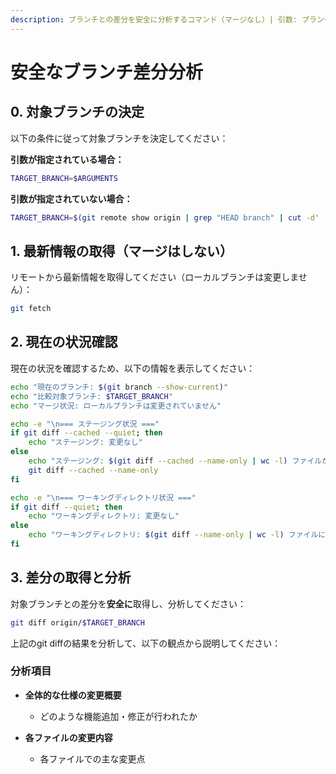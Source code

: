 ```yaml
---
description: ブランチとの差分を安全に分析するコマンド（マージなし）| 引数: ブランチ名
---
```


# 安全なブランチ差分分析

## 0. 対象ブランチの決定

以下の条件に従って対象ブランチを決定してください：

**引数が指定されている場合：**
```bash
TARGET_BRANCH=$ARGUMENTS
```

**引数が指定されていない場合：**
```bash
TARGET_BRANCH=$(git remote show origin | grep "HEAD branch" | cut -d' ' -f5)
```

## 1. 最新情報の取得（マージはしない）

リモートから最新情報を取得してください（ローカルブランチは変更しません）：

```bash
git fetch
```

## 2. 現在の状況確認

現在の状況を確認するため、以下の情報を表示してください：

```bash
echo "現在のブランチ: $(git branch --show-current)"
echo "比較対象ブランチ: $TARGET_BRANCH"
echo "マージ状況: ローカルブランチは変更されていません"

echo -e "\n=== ステージング状況 ==="
if git diff --cached --quiet; then
    echo "ステージング: 変更なし"
else
    echo "ステージング: $(git diff --cached --name-only | wc -l) ファイルがステージング済み"
    git diff --cached --name-only
fi

echo -e "\n=== ワーキングディレクトリ状況 ==="
if git diff --quiet; then
    echo "ワーキングディレクトリ: 変更なし"
else
    echo "ワーキングディレクトリ: $(git diff --name-only | wc -l) ファイルに変更あり"
fi
```

## 3. 差分の取得と分析

対象ブランチとの差分を**安全に**取得し、分析してください：

```bash
git diff origin/$TARGET_BRANCH
```

上記のgit diffの結果を分析して、以下の観点から説明してください：

### 分析項目
- **全体的な仕様の変更概要**
  - どのような機能追加・修正が行われたか

- **各ファイルの変更内容**
  - 各ファイルでの主な変更点
